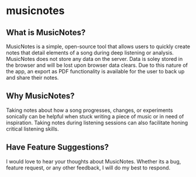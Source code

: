 # musicnotes

## What is MusicNotes?

MusicNotes is a simple, open-source tool that allows users to quickly create notes that detail elements of a song during deep listening or analysis. MusicNotes does not store any data on the server. Data is soley stored in the browser and will be lost upon browser data clears. Due to this nature of the app, an export as PDF functionality is available for the user to back up and share their notes.

## Why MusicNotes?

Taking notes about how a song progresses, changes, or experiments sonically can be helpful when stuck writing a piece of music or in need of inspiration. Taking notes during listening sessions can also facilitate honing critical listening skills.

## Have Feature Suggestions?

I would love to hear your thoughts about MusicNotes. Whether its a bug, feature request, or any other feedback, I will do my best to respond.
